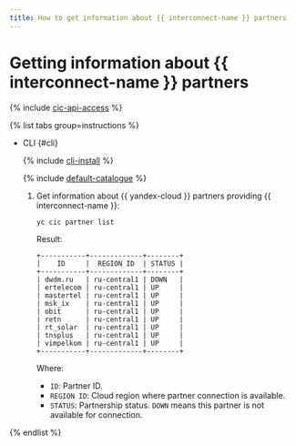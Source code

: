 ```yaml
---
title: How to get information about {{ interconnect-name }} partners
---
```


# Getting information about {{ interconnect-name }} partners

{% include [cic-api-access](../../_includes/interconnect/cic-api-access.md) %}

{% list tabs group=instructions %}

- CLI {#cli}

  {% include [cli-install](../../_includes/cli-install.md) %}

  {% include [default-catalogue](../../_includes/default-catalogue.md) %}

  1. Get information about {{ yandex-cloud }} partners providing {{ interconnect-name }}:

      ```bash
      yc cic partner list
      ```

      Result:

      ```text
      +-----------+-------------+--------+
      |    ID     |  REGION ID  | STATUS |
      +-----------+-------------+--------+
      | dwdm.ru   | ru-central1 | DOWN   |
      | ertelecom | ru-central1 | UP     |
      | mastertel | ru-central1 | UP     |
      | msk_ix    | ru-central1 | UP     |
      | obit      | ru-central1 | UP     |
      | retn      | ru-central1 | UP     |
      | rt_solar  | ru-central1 | UP     |
      | tnsplus   | ru-central1 | UP     |
      | vimpelkom | ru-central1 | UP     |
      +-----------+-------------+--------+
      ```

      Where:
      * `ID`: Partner ID.
      * `REGION ID`: Cloud region where partner connection is available.
      * `STATUS`: Partnership status. `DOWN` means this partner is not available for connection.

{% endlist %}
